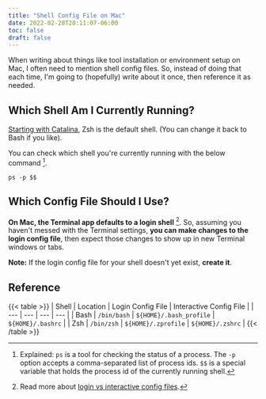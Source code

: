 ```yaml
---
title: "Shell Config File on Mac"
date: 2022-02-28T20:11:07-06:00
toc: false
draft: false
---
```


When writing about things like tool installation or environment setup on Mac, I often need to mention shell config files. So, instead of doing that each time, I'm going to (hopefully) write about it once, then reference it as needed.

<!--more-->

## Which Shell Am I Currently Running?

[Starting with Catalina](https://support.apple.com/en-us/HT208050), Zsh is the default shell. (You can change it back to Bash if you like).

You can check which shell you're currently running with the below command [^explained].

```
ps -p $$
```

## Which Config File Should I Use?

**On Mac, the Terminal app defaults to a login shell** [^login_vs_interactive]. So, assuming you haven't messed with the Terminal settings, **you can make changes to the login config file**, then expect those changes to show up in new Terminal windows or tabs.

**Note:** If the login config file for your shell doesn't yet exist, **create it**.

## Reference

{{< table >}}
| Shell | Location | Login Config File | Interactive Config File |
| --- | --- | --- | --- |
| Bash | `/bin/bash` | `${HOME}/.bash_profile` | `${HOME}/.bashrc` |
| Zsh | `/bin/zsh` | `${HOME}/.zprofile` | `${HOME}/.zshrc` |
{{< /table >}}

[^explained]: Explained: `ps` is a tool for checking the status of a process. The `-p` option accepts a comma-separated list of process ids. `$$` is a special variable that holds the process id of the currently running shell.

[^login_vs_interactive]: Read more about [login vs interactive config files](https://apple.stackexchange.com/questions/51036/what-is-the-difference-between-bash-profile-and-bashrc).
